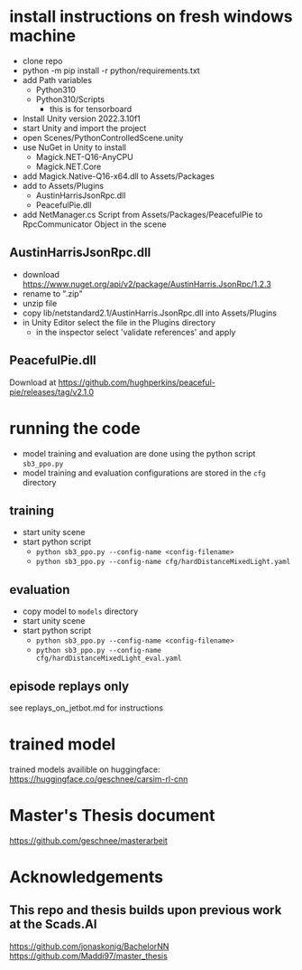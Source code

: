 
# install instructions on fresh windows machine

- clone repo
- python -m pip install -r python/requirements.txt
- add Path variables
    - Python310
    - Python310/Scripts
        - this is for tensorboard
- Install Unity version 2022.3.10f1
- start Unity and import the project
- open Scenes/PythonControlledScene.unity
- use NuGet in Unity to install 
    - Magick.NET-Q16-AnyCPU
    - Magick.NET.Core
- add Magick.Native-Q16-x64.dll to Assets/Packages
- add to Assets/Plugins
    - AustinHarrisJsonRpc.dll
    - PeacefulPie.dll
- add NetManager.cs Script from Assets/Packages/PeacefulPie to RpcCommunicator Object in the scene

## AustinHarrisJsonRpc.dll

- download https://www.nuget.org/api/v2/package/AustinHarris.JsonRpc/1.2.3
- rename to ".zip"
- unzip file
- copy lib/netstandard2.1/AustinHarris.JsonRpc.dll into Assets/Plugins
- in Unity Editor select the file in the Plugins directory
    - in the inspector select 'validate references' and apply

## PeacefulPie.dll

Download at https://github.com/hughperkins/peaceful-pie/releases/tag/v2.1.0

# running the code

- model training and evaluation are done using the python script `sb3_ppo.py`
- model training and evaluation configurations are stored in the `cfg` directory

## training

- start unity scene
- start python script
    - `python sb3_ppo.py --config-name <config-filename>`
    - `python sb3_ppo.py --config-name cfg/hardDistanceMixedLight.yaml`


## evaluation

- copy model to `models` directory
- start unity scene
- start python script
    - `python sb3_ppo.py --config-name <config-filename>`
    - `python sb3_ppo.py --config-name cfg/hardDistanceMixedLight_eval.yaml`

## episode replays only

see replays_on_jetbot.md for instructions

# trained model

trained models availible on huggingface:
https://huggingface.co/geschnee/carsim-rl-cnn

# Master's Thesis document

https://github.com/geschnee/masterarbeit

# Acknowledgements

## This repo and thesis builds upon previous work at the Scads.AI
https://github.com/jonaskonig/BachelorNN
https://github.com/Maddi97/master_thesis
